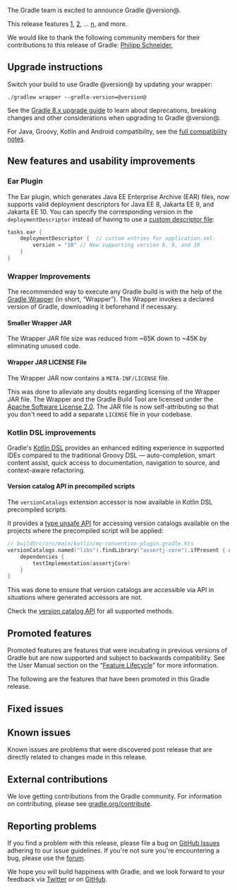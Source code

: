 The Gradle team is excited to announce Gradle @version@.

This release features [1](), [2](), ... [n](), and more.

<!-- 
Include only their name, impactful features should be called out separately below.
 [Some person](https://github.com/some-person)

 THiS LIST SHOULD BE ALPHABETIZED BY [PERSON NAME] - the docs:updateContributorsInReleaseNotes task will enforce this ordering, which is case-insensitive.
-->
We would like to thank the following community members for their contributions to this release of Gradle:
[Philipp Schneider](https://github.com/p-schneider),

## Upgrade instructions

Switch your build to use Gradle @version@ by updating your wrapper:

`./gradlew wrapper --gradle-version=@version@`

See the [Gradle 8.x upgrade guide](userguide/upgrading_version_8.html#changes_@baseVersion@) to learn about deprecations, breaking changes and other considerations when upgrading to Gradle @version@.

For Java, Groovy, Kotlin and Android compatibility, see the [full compatibility notes](userguide/compatibility.html).   

## New features and usability improvements

<!-- Do not add breaking changes or deprecations here! Add them to the upgrade guide instead. -->

<!--

================== TEMPLATE ==============================

<a name="FILL-IN-KEY-AREA"></a>
### FILL-IN-KEY-AREA improvements

<<<FILL IN CONTEXT FOR KEY AREA>>>
Example:
> The [configuration cache](userguide/configuration_cache.html) improves build performance by caching the result of
> the configuration phase. Using the configuration cache, Gradle can skip the configuration phase entirely when
> nothing that affects the build configuration has changed.

#### FILL-IN-FEATURE
> HIGHLIGHT the usecase or existing problem the feature solves
> EXPLAIN how the new release addresses that problem or use case
> PROVIDE a screenshot or snippet illustrating the new feature, if applicable
> LINK to the full documentation for more details

================== END TEMPLATE ==========================


==========================================================
ADD RELEASE FEATURES BELOW
vvvvvvvvvvvvvvvvvvvvvvvvvvvvvvvvvvvvvvvvvvvvvvvvvvvvvvvvvv -->

<a name="ear-plugin"></a>
### Ear Plugin

The Ear plugin, which generates Java EE Enterprise Archive (EAR) files, now supports valid deployment descriptors for Java EE 8, Jakarta EE 9, and Jakarta EE 10.
You can specify the corresponding version in the `deploymentDescriptor` instead of having to use a [custom descriptor file](userguide/ear_plugin.html#sec:using_custom_app_xml):

```kotlin
tasks.ear {
    deploymentDescriptor {  // custom entries for application.xml:
        version = "10" // Now supporting version 8, 9, and 10
    }
}
```

<a name="wrapper-improvements"></a>
### Wrapper Improvements

The recommended way to execute any Gradle build is with the help of the [Gradle Wrapper](userguide/gradle_wrapper.html) (in short, “Wrapper”).
The Wrapper invokes a declared version of Gradle, downloading it beforehand if necessary.

#### Smaller Wrapper JAR

The Wrapper JAR file size was reduced from ~65K down to ~45K by eliminating unused code.

#### Wrapper JAR LICENSE File

The Wrapper JAR now contains a `META-INF/LICENSE` file.

This was done to alleviate any doubts regarding licensing of the Wrapper JAR file.
The Wrapper and the Gradle Build Tool are licensed under the [Apache Software License 2.0](https://github.com/gradle/gradle/blob/master/LICENSE).
The JAR file is now self-attributing so that you don't need to add a separate `LICENSE` file in your codebase.


<a name="kotlin-dsl"></a>
### Kotlin DSL improvements

Gradle's [Kotlin DSL](userguide/kotlin_dsl.html) provides an enhanced editing experience in supported IDEs compared to the traditional Groovy DSL — auto-completion, smart content assist, quick access to documentation, navigation to source, and context-aware refactoring.

#### Version catalog API in precompiled scripts

The `versionCatalogs` extension accessor is now available in Kotlin DSL precompiled scripts.

It provides a [type unsafe API](userguide/platforms.html#sub:type-unsafe-access-to-catalog) for accessing version catalogs available on the projects where the precompiled script will be applied:

```kotlin
// buildSrc/src/main/kotlin/my-convention-plugin.gradle.kts
versionCatalogs.named("libs").findLibrary("assertj-core").ifPresent { assertjCore ->
    dependencies {
        testImplementation(assertjCore)
    }
}
```

This was done to ensure that version catalogs are accessible via API in situations where generated accessors are not.

Check the [version catalog API](javadoc/org/gradle/api/artifacts/VersionCatalog.html) for all supported methods.


<!-- ^^^^^^^^^^^^^^^^^^^^^^^^^^^^^^^^^^^^^^^^^^^^^^^^^^^^^
ADD RELEASE FEATURES ABOVE
==========================================================

-->

## Promoted features
Promoted features are features that were incubating in previous versions of Gradle but are now supported and subject to backwards compatibility.
See the User Manual section on the “[Feature Lifecycle](userguide/feature_lifecycle.html)” for more information.

The following are the features that have been promoted in this Gradle release.

<!--
### Example promoted
-->

## Fixed issues

<!--
This section will be populated automatically
-->

## Known issues

Known issues are problems that were discovered post release that are directly related to changes made in this release.

<!--
This section will be populated automatically
-->

## External contributions

We love getting contributions from the Gradle community. For information on contributing, please see [gradle.org/contribute](https://gradle.org/contribute).

## Reporting problems

If you find a problem with this release, please file a bug on [GitHub Issues](https://github.com/gradle/gradle/issues) adhering to our issue guidelines.
If you're not sure you're encountering a bug, please use the [forum](https://discuss.gradle.org/c/help-discuss).

We hope you will build happiness with Gradle, and we look forward to your feedback via [Twitter](https://twitter.com/gradle) or on [GitHub](https://github.com/gradle).
